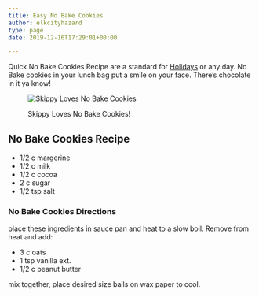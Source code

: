 ```yaml
---
title: Easy No Bake Cookies
author: elkcityhazard
type: page
date: 2019-12-16T17:29:01+00:00

---
```

Quick No Bake Cookies Recipe are a standard for <a href="/wordpress/recipes-for-special-occasions-and-events/" rel="noopener noreferrer" target="_blank">Holidays</a> or any day. No Bake cookies in your lunch bag put a smile on your face. There&#8217;s chocolate in it ya know!<figure> 

![Skippy Loves No Bake Cookies][1] <figcaption>Skippy Loves No Bake Cookies!</figcaption></figure> 

## No Bake Cookies Recipe

  * 1/2 c margerine
  * 1/2 c milk
  * 1/2 c cocoa
  * 2 c sugar
  * 1/2 tsp salt

### No Bake Cookies Directions

place these ingredients in sauce pan and heat to a slow boil. Remove from heat and add:

  * 3 c oats
  * 1 tsp vanilla ext.
  * 1/2 c peanut butter

mix together, place desired size balls on wax paper to cool.

 [1]: http://www.quick-e-recipes.com/sitebuildercontent/sitebuilderpictures/.pond/skippy1024.JPG.w300h225.jpg